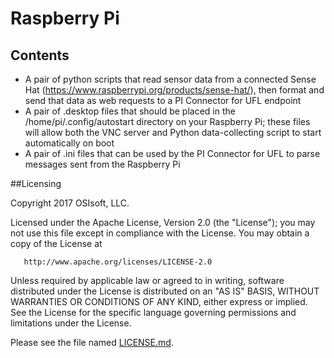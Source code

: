 # Raspberry Pi

## Contents

* A pair of python scripts that read sensor data from a connected Sense Hat (https://www.raspberrypi.org/products/sense-hat/), then format and send that data as web requests to a PI Connector for UFL endpoint
* A pair of .desktop files that should be placed in the /home/pi/.config/autostart directory on your Raspberry Pi; these files will allow both the VNC server and Python data-collecting script to start automatically on boot
* A pair of .ini files that can be used by the PI Connector for UFL to parse messages sent from the Raspberry Pi

##Licensing

Copyright 2017 OSIsoft, LLC.

   Licensed under the Apache License, Version 2.0 (the "License");
   you may not use this file except in compliance with the License.
   You may obtain a copy of the License at

       http://www.apache.org/licenses/LICENSE-2.0

   Unless required by applicable law or agreed to in writing, software
   distributed under the License is distributed on an "AS IS" BASIS,
   WITHOUT WARRANTIES OR CONDITIONS OF ANY KIND, either express or implied.
   See the License for the specific language governing permissions and
   limitations under the License.
   
Please see the file named [LICENSE.md](LICENSE.md).
